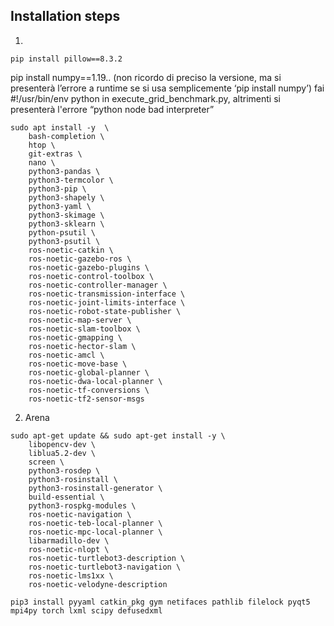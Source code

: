 ## Installation steps
1)
```shell
pip install pillow==8.3.2
```
pip install numpy==1.19.. (non ricordo di preciso la versione, ma si presenterà l’errore a runtime se si usa semplicemente ‘pip install numpy’)
fai #!/usr/bin/env python in execute_grid_benchmark.py, altrimenti si presenterà l'errore “python node bad interpreter”
```shell
sudo apt install -y  \
	bash-completion \
	htop \
	git-extras \
	nano \
	python3-pandas \
	python3-termcolor \
	python3-pip \
	python3-shapely \
	python3-yaml \
	python3-skimage \
	python3-sklearn \
	python-psutil \
	python3-psutil \
	ros-noetic-catkin \
	ros-noetic-gazebo-ros \
	ros-noetic-gazebo-plugins \
	ros-noetic-control-toolbox \
	ros-noetic-controller-manager \
	ros-noetic-transmission-interface \
	ros-noetic-joint-limits-interface \
	ros-noetic-robot-state-publisher \
	ros-noetic-map-server \
	ros-noetic-slam-toolbox \
	ros-noetic-gmapping \
	ros-noetic-hector-slam \
	ros-noetic-amcl \
	ros-noetic-move-base \
	ros-noetic-global-planner \
	ros-noetic-dwa-local-planner \
	ros-noetic-tf-conversions \
	ros-noetic-tf2-sensor-msgs 
```
2) Arena
```shell
sudo apt-get update && sudo apt-get install -y \
	libopencv-dev \
	liblua5.2-dev \
	screen \
	python3-rosdep \
	python3-rosinstall \
	python3-rosinstall-generator \
	build-essential \
	python3-rospkg-modules \
	ros-noetic-navigation \
	ros-noetic-teb-local-planner \
	ros-noetic-mpc-local-planner \
	libarmadillo-dev \
	ros-noetic-nlopt \
	ros-noetic-turtlebot3-description \
	ros-noetic-turtlebot3-navigation \
	ros-noetic-lms1xx \
	ros-noetic-velodyne-description 
```
```shell		
pip3 install pyyaml catkin_pkg gym netifaces pathlib filelock pyqt5 mpi4py torch lxml scipy defusedxml
```
